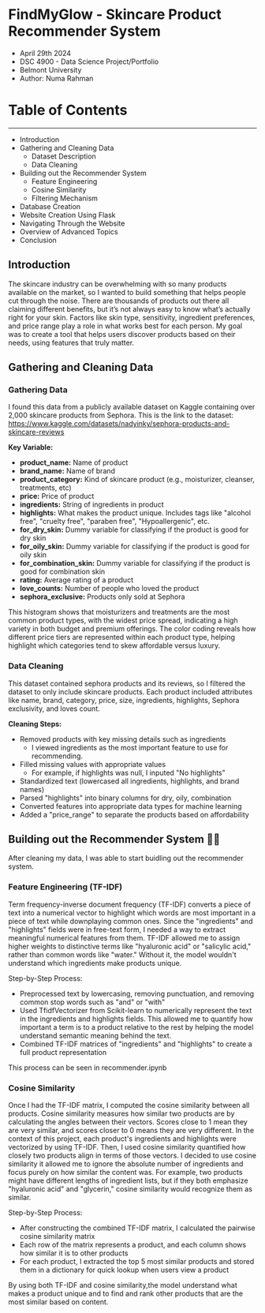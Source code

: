 # FindMyGlow - Skincare Product Recommender System
- April 29th 2024
- DSC 4900 - Data Science Project/Portfolio
- Belmont University
- Author: Numa Rahman

# Table of Contents
---
  * Introduction
  * Gathering and Cleaning Data
    * Dataset Description
    * Data Cleaning
  * Building out the Recommender System
      * Feature Engineering
      * Cosine Similarity
      * Filtering Mechanism
  * Database Creation
  * Website Creation Using Flask
  * Navigating Through the Website
  * Overview of Advanced Topics
  * Conclusion

## Introduction

The skincare industry can be overwhelming with so many products available on the market, so I wanted to build something that helps people cut through the noise. There are thousands of products out there all claiming different benefits, but it’s not always easy to know what’s actually right for your skin. Factors like skin type, sensitivity, ingredient preferences, and price range play a role in what works best for each person. My goal was to create a tool that helps users discover products based on their needs, using features that truly matter. 

## Gathering and Cleaning Data

### Gathering Data
I found this data from a publicly available dataset on Kaggle containing over 2,000 skincare products from Sephora. This is the link to the dataset: https://www.kaggle.com/datasets/nadyinky/sephora-products-and-skincare-reviews

<b>Key Variable:</b>
  * <b> product_name:</b> Name of product
  * <b> brand_name:</b>  Name of brand
  * <b> product_category:</b> Kind of skincare product (e.g., moisturizer, cleanser, treatments, etc)
  * <b> price:</b> Price of product
  * <b> ingredients:</b> String of ingredients in product
  * <b> highlights:</b> What makes the product unique. Includes tags like "alcohol free", "cruelty free", "paraben free", "Hypoallergenic", etc.
  * <b> for_dry_skin:</b> Dummy variable for classifying if the product is good for dry skin
  * <b> for_oily_skin:</b> Dummy variable for classifying if the product is good for oily skin
  * <b> for_combination_skin:</b> Dummy variable for classifying if the product is good for combination skin
  * <b> rating:</b> Average rating of a product
  * <b> love_counts:</b> Number of people who loved the product
  * <b> sephora_exclusive:</b> Products only sold at Sephora

This histogram shows that moisturizers and treatments are the most common product types, with the widest price spread, indicating a high variety in both budget and premium offerings. The color coding reveals how different price tiers are represented within each product type, helping highlight which categories tend to skew affordable versus luxury.


### Data Cleaning

This dataset contained sephora products and its reviews, so I filtered the dataset to only include skincare products. Each product included attributes like name, brand, category, price, size, ingredients, highlights, Sephora exclusivity, and loves count.


<b>Cleaning Steps:</b>
  * Removed products with key missing details such as ingredients
    * I viewed ingredients as the most important feature to use for recommending. 
  * Filled missing values with appropriate values
    * For example, if highlights was null, I inputed "No highlights"
  * Standardized text (lowercased all ingredients, highlights, and brand names)
  * Parsed "highlights" into binary columns for dry, oily, combination
  * Converted features into appropriate data types for machine learning
  * Added a "price_range" to separate the products based on affordability


## Building out the Recommender System 👨‍💻

After cleaning my data, I was able to start buidling out the recommender system.

### Feature Engineering (TF-IDF)

Term frequency-inverse document frequency (TF-IDF) converts a piece of text into a numerical vector to highlight which words are most important in a piece of text while downplaying common ones. Since the "ingredients" and "highlights" fields were in free-text form, I needed a way to extract meaningful numerical features from them. TF-IDF allowed me to assign higher weights to distinctive terms like "hyaluronic acid" or "salicylic acid," rather than common words like "water." Without it, the model wouldn't understand which ingredients make products unique.

Step-by-Step Process:
 * Preprocessed text by lowercasing, removing punctuation, and removing common stop words such as "and" or "with"
 * Used TfidfVectorizer from Scikit-learn to numerically represent the text in the ingredients and highlights fields. This allowed me to quantify how important a term is to a product relative to the rest by helping the model understand semantic meaning behind the text.
 * Combined TF-IDF matrices of "ingredients" and "highlights" to create a full product representation

This process can be seen in recommender.ipynb

### Cosine Similarity

Once I had the TF-IDF matrix, I computed the cosine similarity between all products. Cosine similarity measures how similar two products are by calculating the angles between their vectors. Scores close to 1 mean they are very similar, and scores closer to 0 means they are very different. In the context of this project, each product's ingredients and highlights were vectorized by using TF-IDF. Then, I used cosine similarity quantified how closely two products align in terms of those vectors. 
I decided to use cosine similarity it allowed me to ignore the absolute number of ingredients and focus purely on how similar the content was. For example, two products might have different lengths of ingredient lists, but if they both emphasize "hyaluronic acid" and "glycerin," cosine similarity would recognize them as similar.

Step-by-Step Process:
 * After constructing the combined TF-IDF matrix, I calculated the pairwise cosine similarity matrix
 * Each row of the matrix represents a product, and each column shows how similar it is to other products
 * For each product, I extracted the top 5 most similar products and stored them in a dictionary for quick lookup when users view a product

By using both TF-IDF and cosine similarity,the model understand what makes a product unique and to find and rank other products that are the most similar based on content.




